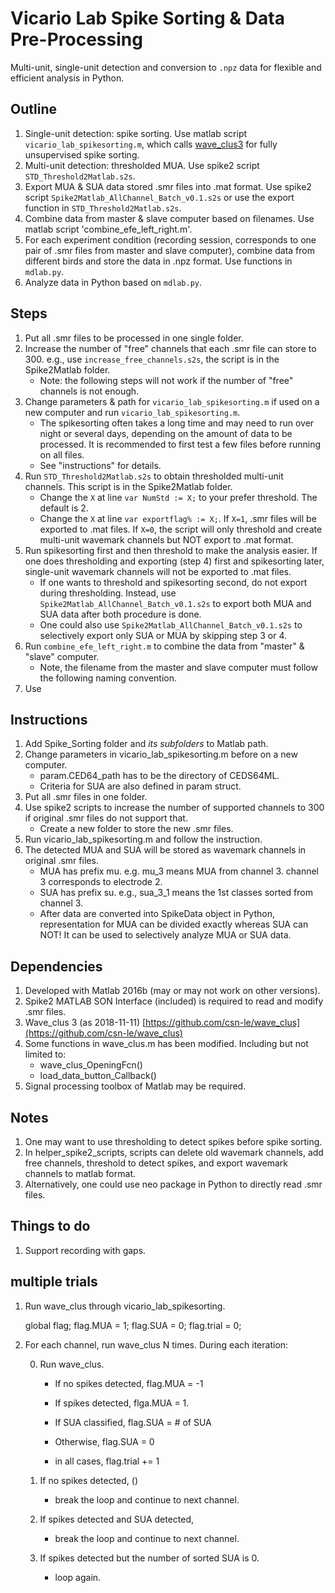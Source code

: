 ﻿# Vicario Lab Spike Sorting & Data Pre-Processing
 
 Multi-unit, single-unit detection and conversion to `.npz` data for flexible and efficient analysis in Python.
 
 ## Outline

1. Single-unit detection: spike sorting. Use matlab script `vicario_lab_spikesorting.m`, which calls [wave_clus3](https://github.com/csn-le/wave_clus) for fully unsupervised spike sorting.
2. Multi-unit detection: thresholded MUA. Use spike2 script `STD_Threshold2Matlab.s2s`.
3. Export MUA & SUA data stored .smr files into .mat format. Use spike2 script `Spike2Matlab_AllChannel_Batch_v0.1.s2s` or use the export function in `STD_Threshold2Matlab.s2s`.
4. Combine data from master & slave computer based on filenames. Use matlab script 'combine_efe_left_right.m'.
5. For each experiment condition (recording session, corresponds to one pair of .smr files from master and slave computer), combine data from different birds and store the data in .npz format. Use functions in `mdlab.py`.
6. Analyze data in Python based on `mdlab.py`.

## Steps

1. Put all .smr files to be processed in one single folder.
2. Increase the number of "free" channels that each .smr file can store to 300. e.g., use `increase_free_channels.s2s`, the script is in the Spike2Matlab folder.
	- Note: the following steps will not work if the number of "free" channels is not enough.
3. Change parameters & path for `vicario_lab_spikesorting.m` if used on a new computer and run `vicario_lab_spikesorting.m`.
	- The spikesorting often takes a long time and may need to run over night or several days, depending on the amount of data to be processed. It is recommended to first test a few files before running on all files.
	- See "instructions" for details.
4. Run `STD_Threshold2Matlab.s2s` to obtain thresholded multi-unit channels. This script is in the Spike2Matlab folder.
	- Change the `X` at line `var NumStd := X;` to your prefer threshold. The default is 2.
	- Change the `X` at line `var exportflag% := X;`. If `X=1`, .smr files will be exported to .mat files. If `X=0`, the script will only threshold and create multi-unit wavemark channels but NOT export to .mat format.
5. Run spikesorting first and then threshold to make the analysis easier. If one does thresholding and exporting (step 4) first and spikesorting later, single-unit wavemark channels will not be exported to .mat files.
	- If one wants to threshold and spikesorting second, do not export during thresholding. Instead, use `Spike2Matlab_AllChannel_Batch_v0.1.s2s` to export both MUA and SUA data after both procedure is done.
	- One could also use `Spike2Matlab_AllChannel_Batch_v0.1.s2s` to selectively export only SUA or MUA by skipping step 3 or 4.
6. Run `combine_efe_left_right.m` to combine the data from "master" & "slave" computer.
	- Note, the filename from the master and slave computer must follow the following naming convention.
7. Use 

## Instructions

1. Add Spike_Sorting folder and _its subfolders_ to Matlab path.
2. Change parameters in vicario_lab_spikesorting.m before on a new computer. 
	- param.CED64_path has to be the directory of CEDS64ML.
	- Criteria for SUA are also defined in param struct. 
3. Put all .smr files in one folder. 
4. Use spike2 scripts to increase the number of supported channels to 300 if original .smr files do not support that. 
	- Create a new folder to store the new .smr files.
5. Run vicario_lab_spikesorting.m and follow the instruction.
6. The detected MUA and SUA will be stored as wavemark channels in original .smr files.
	- MUA has prefix mu. e.g. mu_3 means MUA from channel 3. channel 3 corresponds to electrode 2.
	- SUA has prefix su. e.g., sua_3_1 means the 1st classes sorted from channel 3.
	- After data are converted into SpikeData object in Python, representation for MUA can be divided exactly whereas SUA can NOT! It can be used to selectively analyze MUA or SUA data.

## Dependencies

1. Developed with Matlab 2016b (may or may not work on other versions).
2. Spike2 MATLAB SON Interface (included) is required to read and modify .smr files.
3. Wave_clus 3 (as 2018-11-11)  [https://github.com/csn-le/wave_clus](https://github.com/csn-le/wave_clus)
4. Some functions in wave_clus.m has been modified. Including but not limited to:
	- wave_clus_OpeningFcn()
	- load_data_button_Callback()
5. Signal processing toolbox of Matlab may be required.

## Notes

1. One may want to use thresholding to detect spikes before spike sorting.
2. In helper_spike2_scripts, scripts can delete old wavemark channels, add free channels, threshold to detect spikes, and export wavemark channels to matlab format.
3. Alternatively, one could use neo package in Python to directly read .smr files.

## Things to do

1. Support recording with gaps. 


## multiple trials

1. Run wave_clus through vicario_lab_spikesorting. 

    global flag;
    flag.MUA = 1;
    flag.SUA = 0;
    flag.trial = 0;
    
2. For each channel, run wave_clus N times. During each iteration:

    0. Run wave_clus.
        * If no spikes detected, flag.MUA = -1
        * If spikes detected, flga.MUA = 1.
        
        * If SUA classified, flag.SUA = # of SUA
        * Otherwise, flag.SUA = 0
        
        * in all cases, flag.trial += 1
        
    1. If no spikes detected, ()
        * break the loop and continue to next channel.
    2. If spikes detected and SUA detected,
        * break the loop and continue to next channel.
    2. If spikes detected but the number of sorted SUA is 0.
        * loop again.
